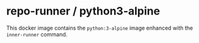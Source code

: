 # repo-runner / python3-alpine

This docker image contains the `python:3-alpine` image enhanced with the `inner-runner` command.
